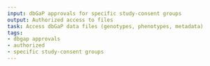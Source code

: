 ```yaml
---
input: dbGaP approvals for specific study-consent groups
output: Authorized access to files
task: Access dbGaP data files (genotypes, phenotypes, metadata)
tags:
- dbgap approvals
- authorized
- specific study-consent groups
---
```


